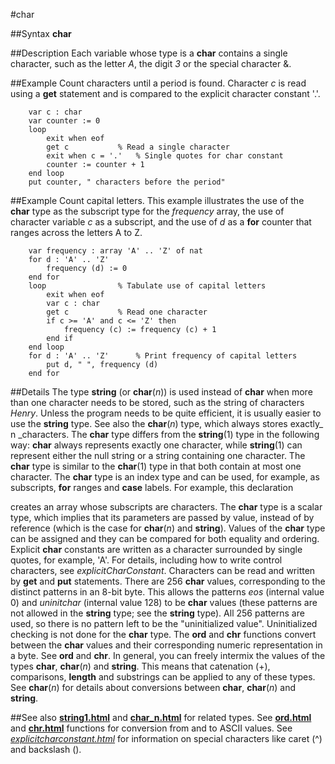 
#char

##Syntax
**char**



##Description
Each variable whose type is a **char** contains a single character, such as the letter _A_, the digit _3_ or the special character &.



##Example
Count characters until a period is found. Character _c_ is read using a **get** statement and is compared to the explicit character constant '.'.


        var c : char
        var counter := 0
        loop
            exit when eof
            get c           % Read a single character
            exit when c = '.'   % Single quotes for char constant
            counter := counter + 1
        end loop
        put counter, " characters before the period"
##Example
Count capital letters. This example illustrates the use of the **char** type as the subscript type for the _frequency_ array, the use of character variable _c_ as a subscript, and the use of _d_ as a **for** counter that ranges across the letters A to Z.


        var frequency : array 'A' .. 'Z' of nat
        for d : 'A' .. 'Z'
            frequency (d) := 0
        end for
        loop                % Tabulate use of capital letters
            exit when eof
            var c : char
            get c           % Read one character
            if c >= 'A' and c <= 'Z' then
                frequency (c) := frequency (c) + 1
            end if
        end loop
        for d : 'A' .. 'Z'      % Print frequency of capital letters
            put d, " ", frequency (d)
        end for
##Details
The type **string** (or **char**(_n_)) is used instead of **char** when more than one character needs to be stored, such as the string of characters _Henry_. Unless the program needs to be quite efficient, it is usually easier to use the **string** type. See also the **char**(_n_) type, which always stores exactly_ n _characters.
The **char** type differs from the **string**(1) type in the following way: **char** always represents exactly one character, while **string**(1) can represent either the null string or a string containing one character. The **char** type is similar to the **char**(1) type in that both contain at most one character.
The **char** type is an index type and can be used, for example, as subscripts, **for** ranges and **case** labels. For example, this declaration



creates an array whose subscripts are characters.
The **char** type is a scalar type, which implies that its parameters are passed by value, instead of by reference (which is the case for **char**(_n_) and **string**).
Values of the **char** type can be assigned and they can be compared for both equality and ordering. Explicit **char** constants are written as a character surrounded by single quotes, for example, 'A'. For details, including how to write control characters, see _explicitCharConstant_.
Characters can be read and written by **get** and **put** statements.
There are 256 **char** values, corresponding to the distinct patterns in an 8-bit byte. This allows the patterns _eos_ (internal value 0) and _uninitchar_ (internal value 128) to be **char** values (these patterns are not allowed in the **string** type; see the **string** type). All 256 patterns are used, so there is no pattern left to be the "uninitialized value". Uninitialized checking is not done for the **char** type.
The **ord** and **chr** functions convert between the **char** values and their corresponding numeric representation in a byte. See **ord** and **chr**.
In general, you can freely intermix the values of the types **char**, **char**(_n_) and **string**. This means that catenation (+), comparisons, **length** and substrings can be applied to any of these types. See **char**(_n_) for details about conversions between **char**, **char**(_n_) and **string**.



##See also
**[string1.html](string)** and **[char_n.html](char(_n_))** for related types. See **[ord.html](ord)** and **[chr.html](chr)** functions for conversion from and to ASCII values. See _[explicitcharconstant.html](explicitCharConstant)_ for information on special characters like caret (^) and backslash (\).



